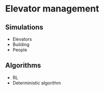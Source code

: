 # Elevator management

## Simulations

- Elevators
- Building
- People

## Algorithms

- RL
- Deterministic algorithm
